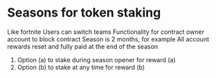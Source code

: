 # Seasons for token staking 
Like fortnite
Users can switch teams
Functionality for contract owner account to block contract
Season is 2 months, for example
All account rewards reset and fully paid at the end of the season
1) Option (a) to stake during season opener for reward (a)
2) Option (b) to stake at any time for reward (b)

